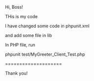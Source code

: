 Hi, Boss!

THis is my code

I have changed some code  in phpunit.xml 

and add some file in lib

In PHP file, run

phpunit  test/MyGreeter_Client_Test.php

====================



Thank you!
